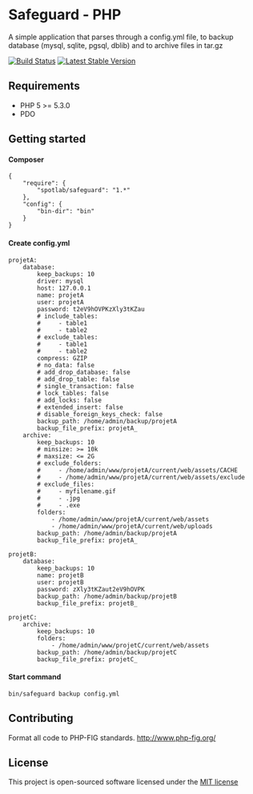 # Safeguard - PHP

A simple application that parses through a config.yml file, to backup database (mysql, sqlite, pgsql, dblib) and to archive files in tar.gz

[![Build Status](https://travis-ci.org/spotlab/safeguard.png?branch=master)](https://travis-ci.org/spotlab/safeguard)
[![Latest Stable Version](https://poser.pugx.org/spotlab/safeguard/v/stable.png)](https://packagist.org/packages/spotlab/safeguard)

## Requirements

- PHP 5 >= 5.3.0
- PDO

## Getting started

#### Composer

```
{
    "require": {
        "spotlab/safeguard": "1.*"
    },
    "config": {
        "bin-dir": "bin"
    }
}
```

#### Create config.yml

    projetA:
        database:
            keep_backups: 10
            driver: mysql
            host: 127.0.0.1
            name: projetA
            user: projetA
            password: t2eV9hOVPKzXly3tKZau
            # include_tables:
            #     - table1
            #     - table2
            # exclude_tables:
            #     - table1
            #     - table2
            compress: GZIP
            # no_data: false
            # add_drop_database: false
            # add_drop_table: false
            # single_transaction: false
            # lock_tables: false
            # add_locks: false
            # extended_insert: false
            # disable_foreign_keys_check: false
            backup_path: /home/admin/backup/projetA
            backup_file_prefix: projetA_
        archive:
            keep_backups: 10
            # minsize: >= 10k
            # maxsize: <= 2G
            # exclude_folders:
            #     - /home/admin/www/projetA/current/web/assets/CACHE
            #     - /home/admin/www/projetA/current/web/assets/exclude
            # exclude_files:
            #     - myfilename.gif
            #     - .jpg
            #     - .exe
            folders:
                - /home/admin/www/projetA/current/web/assets
                - /home/admin/www/projetA/current/web/uploads
            backup_path: /home/admin/backup/projetA
            backup_file_prefix: projetA_

    projetB:
        database:
            keep_backups: 10
            name: projetB
            user: projetB
            password: zXly3tKZaut2eV9hOVPK
            backup_path: /home/admin/backup/projetB
            backup_file_prefix: projetB_

    projetC:
        archive:
            keep_backups: 10
            folders:
                - /home/admin/www/projetC/current/web/assets
            backup_path: /home/admin/backup/projetC
            backup_file_prefix: projetC_

#### Start command

    bin/safeguard backup config.yml

## Contributing

Format all code to PHP-FIG standards.
http://www.php-fig.org/

## License

This project is open-sourced software licensed under the [MIT license](http://opensource.org/licenses/MIT)
